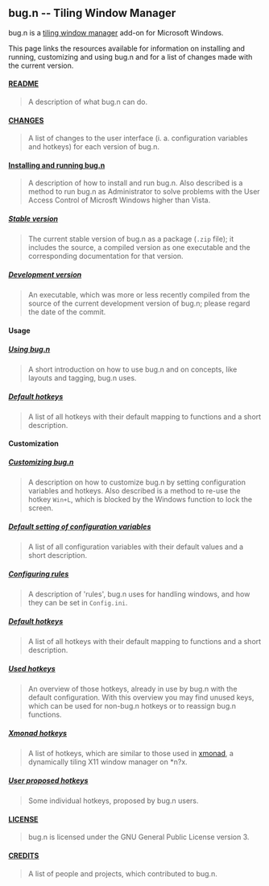 ## bug.n -- Tiling Window Manager

bug.n is a
[tiling window manager](https://en.wikipedia.org/wiki/Tiling_window_manager)
add-on for Microsoft Windows.

This page links the resources available for information on installing and
running, customizing and using bug.n and for a list of changes made with the
current version.

#### [README](../README.md)
> A description of what bug.n can do.

#### [CHANGES](./CHANGES.md)
> A list of changes to the user interface (i. a. configuration variables and
hotkeys) for each version of bug.n.

#### [Installing and running bug.n](./Installing_and_running.md)
> A description of how to install and run bug.n. Also described is a method to
run bug.n as Administrator to solve problems with the User Access Control of
Microsft Windows higher than Vista.

##### [Stable version](../bug.n-stable.zip)
> The current stable version of bug.n as a package (`.zip` file); it includes
the source, a compiled version as one executable and the corresponding
documentation for that version.

##### [Development version](../bug.n-dev.exe)
> An executable, which was more or less recently compiled from the source of
the current development version of bug.n; please regard the date of the commit.

#### Usage

##### [Using bug.n](./Usage.md)
> A short introduction on how to use bug.n and on concepts, like layouts and
tagging, bug.n uses.

##### [Default hotkeys](./Default_hotkeys.md)
> A list of all hotkeys with their default mapping to functions and a short
description.

#### Customization

##### [Customizing bug.n](./Customization.md)
> A description on how to customize bug.n by setting configuration variables
and hotkeys. Also described is a method to re-use the hotkey `Win+L`, which is
blocked by the Windows function to lock the screen.

##### [Default setting of configuration variables](./Default_configuration.md)
> A list of all configuration variables with their default values and a short
description.

##### [Configuring rules](./Configuring_rules.md)
> A description of 'rules', bug.n uses for handling windows, and how they can
be set in `Config.ini`.

##### [Default hotkeys](./Default_hotkeys.md)
> A list of all hotkeys with their default mapping to functions and a short
description.

##### [Used hotkeys](./Used_hotkeys.md)
> An overview of those hotkeys, already in use by bug.n with the default
configuration. With this overview you may find unused keys, which can be used
for non-bug.n hotkeys or to reassign bug.n functions.

##### [Xmonad hotkeys](./Xmonad-hotkeys.md)
> A list of hotkeys, which are similar to those used in
[xmonad](http://xmonad.org/), a dynamically tiling X11 window manager on *n?x.

##### [User proposed hotkeys](./User-hotkeys.md)
> Some individual hotkeys, proposed by bug.n users.

#### [LICENSE](../LICENSE.md)
> bug.n is licensed under the GNU General Public License version 3.

#### [CREDITS](../CREDITS.md)
> A list of people and projects, which contributed to bug.n.

